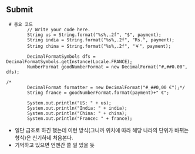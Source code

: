 ## Submit
<pre><code> # 중요 코드
        // Write your code here.
        String us = String.format("%s%,.2f", "$", payment);
        String india = String.format("%s%,.2f", "Rs.", payment);
        String china = String.format("%s%,.2f", "￥", payment);

        DecimalFormatSymbols dfs = DecimalFormatSymbols.getInstance(Locale.FRANCE);
        NumberFormat goodNumberFormat = new DecimalFormat("#,##0.00", dfs);

/*
        DecimalFormat formatter = new DecimalFormat("#_##0,00 €");*/
        String france = goodNumberFormat.format(payment)+" €";

        System.out.println("US: " + us);
        System.out.println("India: " + india);
        System.out.println("China: " + china);
        System.out.println("France: " + france);
</code></pre>
- 일단 급조로 하긴 했는데 이런 방식(그니까 위치에 따라 해당 나라의 단위가 바뀌는 형식)은 신기하네 처음본다.
- 기억하고 있으면 언젠간 쓸 일 있을 듯